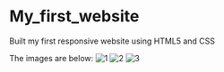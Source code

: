 # My_first_website
Built my first responsive website using HTML5 and CSS

The images are below:
![1](https://user-images.githubusercontent.com/30026366/103395517-81af0880-4b54-11eb-8921-72af0e690982.JPG)
![2](https://user-images.githubusercontent.com/30026366/103395519-82e03580-4b54-11eb-9260-a7f5c99b9346.JPG)
![3](https://user-images.githubusercontent.com/30026366/103395520-8378cc00-4b54-11eb-958f-b4459943de4c.JPG)
